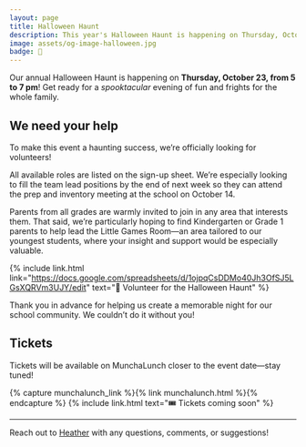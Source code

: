 ```yaml
---
layout: page
title: Halloween Haunt
description: This year's Halloween Haunt is happening on Thursday, October 23, from 5–7 pm!
image: assets/og-image-halloween.jpg
badge: 🎃
---
```


Our annual Halloween Haunt is happening on **Thursday, October 23, from 5 to 7 pm**! Get ready for a _spooktacular_ evening of fun and frights for the whole family.

## We need your help

To make this event a haunting success, we’re officially looking for volunteers!

All available roles are listed on the sign-up sheet. We’re especially looking to fill the team lead positions by the end of next week so they can attend the prep and inventory meeting at the school on October 14.

Parents from all grades are warmly invited to join in any area that interests them. That said, we’re particularly hoping to find Kindergarten or Grade 1 parents to help lead the Little Games Room—an area tailored to our youngest students, where your insight and support would be especially valuable.

{% include link.html link="https://docs.google.com/spreadsheets/d/1ojpqCsDDMo40Jh3OfSJ5LGsXQRVm3UJY/edit" text="🎃 Volunteer for the Halloween Haunt" %}

Thank you in advance for helping us create a memorable night for our school community. We couldn’t do it without you!

## Tickets

Tickets will be available on MunchaLunch closer to the event date—stay tuned!

{% capture munchalunch_link %}{% link munchalunch.html %}{% endcapture %}
{% include link.html text="🎟️ Tickets coming soon" %}

---

Reach out to [Heather](mailto:heather@lebpac.ca) with any questions, comments, or suggestions!